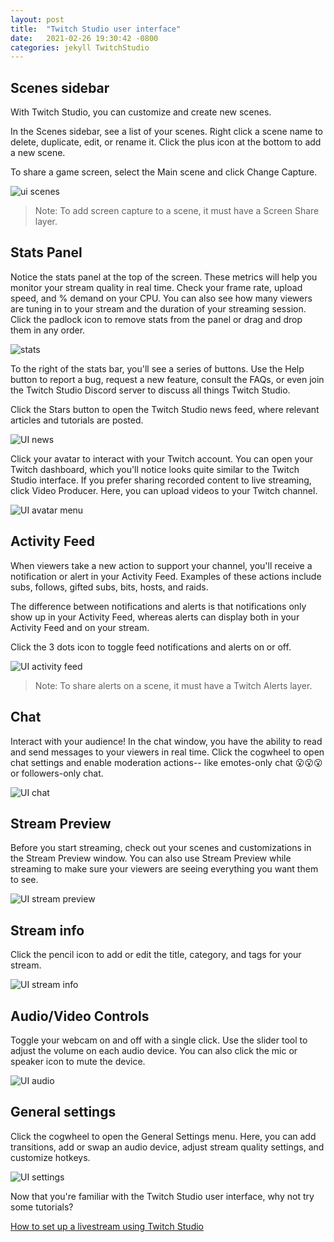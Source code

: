 ```yaml
---
layout: post
title:  "Twitch Studio user interface"
date:   2021-02-26 19:30:42 -0800
categories: jekyll TwitchStudio
---
```


<!-- Stats panel: Monitor stream performance in real-time. 
Activity feed: Toggle notifications and alerts (reference doc for feed and alert terms?) 
Interact with chat: Read and send messages to your audience. Enable moderation actions in chat settings.
Click a scene to view it in the Stream Preview window. Switch between scenes to preview transitions.
Quick buttons: Click to toggle webcam and audio on/off. Use sliders to Adjust mic and speaker volumes or click to mute/unmute.
Make your content searchable: Add a title, category, and one or more tags to your video.  -->

## Scenes sidebar

With Twitch Studio, you can customize and create new scenes. 

<!-- Scenes are visual themes to display throughout your stream. You'll notice that you have a Main, Just Chatting, and Be Right Back scene to start. The Main scene, for instance, might include a webcam capture, your game screen, and an alerts banner. If you need to take a break but don't want to stop streaming, customize the Be Right Back scene to pop on screen while you're away.  -->

In the Scenes sidebar, see a list of your scenes. Right click a scene name to delete, duplicate, edit, or rename it. Click the plus icon at the bottom to add a new scene.

To share a game screen, select the Main scene and click Change Capture.

![ui scenes](https://raw.githubusercontent.com/rbec276/rbec276.github.io/master/assets/UI_scenes.PNG)

> Note: To add screen capture to a scene, it must have a Screen Share layer. 
<!-- <p align="center">
<img src="/assets/twitch_studio_assets/UI_scenes.png" alt="Scenes sidebar" width="350">
</p> -->

## Stats Panel
Notice the stats panel at the top of the screen. These metrics will help you monitor your stream quality in real time. Check your frame rate, upload speed, and % demand on your CPU. You can also see how many viewers are tuning in to your stream and the duration of your streaming session. Click the padlock icon to remove stats from the panel or drag and drop them in any order. 

![stats](https://raw.githubusercontent.com/rbec276/rbec276.github.io/master/assets/stats.png)
<!-- <p align="center">
<img src="/assets/twitch_studio_assets/stats.png" alt="Stats panel" width="800">
</p> -->

To the right of the stats bar, you'll see a series of buttons. Use the Help button to report a bug, request a new feature, consult the FAQs, or even join the Twitch Studio Discord server to discuss all things Twitch Studio. 

Click the Stars button to open the Twitch Studio news feed, where relevant articles and tutorials are posted.

![UI news](https://raw.githubusercontent.com/rbec276/rbec276.github.io/master/assets/UI_news.PNG)
<!-- <p align="center">
<img src="/assets/twitch_studio_assets/UI_news.png" alt="Newsfeed" width="500">
</p> -->


Click your avatar to interact with your Twitch account. You can open your Twitch dashboard, which you'll notice looks quite similar to the Twitch Studio interface. If you prefer sharing recorded content to live streaming, click Video Producer. Here, you can upload videos to your Twitch channel.

![UI avatar menu](https://raw.githubusercontent.com/rbec276/rbec276.github.io/master/assets/UI_avatar_menu.PNG)
<!-- <p align="center">
<img src="/assets/twitch_studio_assets/UI_avatar_menu.png" alt="Avatar menu" width="200">
</p> -->

<!-- 
Avatar: 
    Dashboard: open your Twitch dashboard/stream manager
    Channel page: Opens your Twitch channel home page i.e. twitch.tv/yourusername
    Video producer: open Video Producer tab in Twitch (under Content) >> allows you to upload recorded video. (alternative to live streaming) -->

## Activity Feed 
<!-- Notifications and alerts show up in your Activity Feed; examples include new subs, follows, gifted subs, bits, and other actions that viewers can take to support your channel. -->

When viewers take a new action to support your channel, you'll receive a notification or alert in your Activity Feed. Examples of these actions include subs, follows, gifted subs, bits, hosts, and raids. 

The difference between notifications and alerts is that notifications only show up in your Activity Feed, whereas alerts can display both in your Activity Feed and on your stream. 

Click the 3 dots icon to toggle feed notifications and alerts on or off. 

![UI activity feed](https://raw.githubusercontent.com/rbec276/rbec276.github.io/master/assets/UI_activity_feed.PNG)
<!-- <p align="center">
<img src="/assets/twitch_studio_assets/UI_activity_feed.png" alt="Activity Feed" width="300">
</p> -->

> Note: To share alerts on a scene, it must have a Twitch Alerts layer.

## Chat
Interact with your audience! In the chat window, you have the ability to read and send messages to your viewers in real time. Click the cogwheel to open chat settings and enable moderation actions-- like emotes-only chat 😮😮😮 or followers-only chat.

![UI chat](https://raw.githubusercontent.com/rbec276/rbec276.github.io/master/assets/UI_chat.png)
<!-- <p align="center">
<img src="/assets/twitch_studio_assets/UI_chat.png" alt="Chat Window" width="300">
</p> -->

## Stream Preview
Before you start streaming, check out your scenes and customizations in the Stream Preview window. You can also use Stream Preview while streaming to make sure your viewers are seeing everything you want them to see. 

![UI stream preview](https://raw.githubusercontent.com/rbec276/rbec276.github.io/master/assets/UI_stream_preview.PNG)
<!-- <p align="center">
<img src="/assets/twitch_studio_assets/UI_stream_preview.png" alt="Stream Preview" width="600">
</p> -->

## Stream info
Click the pencil icon to add or edit the title, category, and tags for your stream. 

![UI stream info](https://raw.githubusercontent.com/rbec276/rbec276.github.io/master/assets/UI_stream_info.PNG)
<!-- <p align="center">
<img src="/assets/twitch_studio_assets/UI_stream_info.png" alt="Stream Info" width="600">
</p> -->

## Audio/Video Controls
Toggle your webcam on and off with a single click. Use the slider tool to adjust the volume on each audio device. You can also click the mic or speaker icon to mute the device.

![UI audio](https://raw.githubusercontent.com/rbec276/rbec276.github.io/master/assets/UI_audio.PNG)
<!-- <p align="center">
<img src="/assets/twitch_studio_assets/UI_audio.png" alt="Audio/Video Buttons" width="600">
</p> -->

## General settings
Click the cogwheel to open the General Settings menu. Here, you can add transitions, add or swap an audio device, adjust stream quality settings, and customize hotkeys.

![UI settings](https://raw.githubusercontent.com/rbec276/rbec276.github.io/master/assets/UI_settings.PNG)
<!-- <p align="center">
<img src="/assets/twitch_studio_assets/UI_settings.png" alt="General Settings" width="600">
</p> -->

Now that you're familiar with the Twitch Studio user interface, why not try some tutorials? 

[How to set up a livestream using Twitch Studio](2021-02-26-How_to_set_up_livestream.md)
